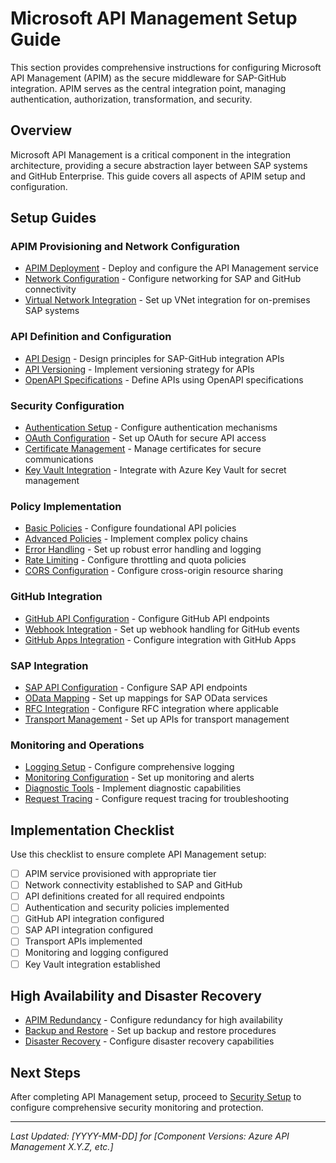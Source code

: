 # Microsoft API Management Setup Guide

This section provides comprehensive instructions for configuring Microsoft API Management (APIM) as the secure middleware for SAP-GitHub integration. APIM serves as the central integration point, managing authentication, authorization, transformation, and security.

## Overview

Microsoft API Management is a critical component in the integration architecture, providing a secure abstraction layer between SAP systems and GitHub Enterprise. This guide covers all aspects of APIM setup and configuration.

## Setup Guides

### APIM Provisioning and Network Configuration

* [APIM Deployment](./apim-deployment.md) - Deploy and configure the API Management service
* [Network Configuration](./network-setup.md) - Configure networking for SAP and GitHub connectivity
* [Virtual Network Integration](./vnet-integration.md) - Set up VNet integration for on-premises SAP systems

### API Definition and Configuration

* [API Design](./api-design.md) - Design principles for SAP-GitHub integration APIs
* [API Versioning](./api-versioning.md) - Implement versioning strategy for APIs
* [OpenAPI Specifications](./openapi-specs.md) - Define APIs using OpenAPI specifications

### Security Configuration

* [Authentication Setup](./authentication.md) - Configure authentication mechanisms
* [OAuth Configuration](./oauth-setup.md) - Set up OAuth for secure API access
* [Certificate Management](./certificate-management.md) - Manage certificates for secure communications
* [Key Vault Integration](./key-vault.md) - Integrate with Azure Key Vault for secret management

### Policy Implementation

* [Basic Policies](./basic-policies.md) - Configure foundational API policies
* [Advanced Policies](./advanced-policies.md) - Implement complex policy chains
* [Error Handling](./error-handling.md) - Set up robust error handling and logging
* [Rate Limiting](./rate-limiting.md) - Configure throttling and quota policies
* [CORS Configuration](./cors-setup.md) - Configure cross-origin resource sharing

### GitHub Integration

* [GitHub API Configuration](./github-api.md) - Configure GitHub API endpoints
* [Webhook Integration](./webhooks.md) - Set up webhook handling for GitHub events
* [GitHub Apps Integration](./github-apps.md) - Configure integration with GitHub Apps

### SAP Integration

* [SAP API Configuration](./sap-api.md) - Configure SAP API endpoints
* [OData Mapping](./odata-mapping.md) - Set up mappings for SAP OData services
* [RFC Integration](./rfc-integration.md) - Configure RFC integration where applicable
* [Transport Management](./transport-api.md) - Set up APIs for transport management

### Monitoring and Operations

* [Logging Setup](./logging-setup.md) - Configure comprehensive logging
* [Monitoring Configuration](./monitoring.md) - Set up monitoring and alerts
* [Diagnostic Tools](./diagnostics.md) - Implement diagnostic capabilities
* [Request Tracing](./request-tracing.md) - Configure request tracing for troubleshooting

## Implementation Checklist

Use this checklist to ensure complete API Management setup:

- [ ] APIM service provisioned with appropriate tier
- [ ] Network connectivity established to SAP and GitHub
- [ ] API definitions created for all required endpoints
- [ ] Authentication and security policies implemented
- [ ] GitHub API integration configured
- [ ] SAP API integration configured
- [ ] Transport APIs implemented
- [ ] Monitoring and logging configured
- [ ] Key Vault integration established

## High Availability and Disaster Recovery

* [APIM Redundancy](./redundancy.md) - Configure redundancy for high availability
* [Backup and Restore](./backup-restore.md) - Set up backup and restore procedures
* [Disaster Recovery](./disaster-recovery.md) - Configure disaster recovery capabilities

## Next Steps

After completing API Management setup, proceed to [Security Setup](../security-setup/index.md) to configure comprehensive security monitoring and protection.

---

*Last Updated: [YYYY-MM-DD] for [Component Versions: Azure API Management X.Y.Z, etc.]*
